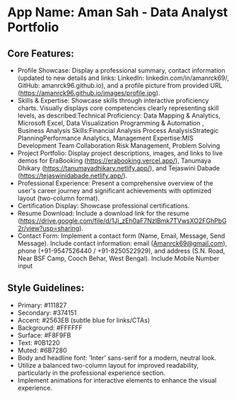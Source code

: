 # **App Name**: Aman Sah - Data Analyst Portfolio

## Core Features:

- Profile Showcase: Display a professional summary, contact information (updated to new details and links: LinkedIn: linkedin.com/in/amanrck69/, GitHub: amanrck96.github.io), and a profile picture from provided URL (https://amanrck96.github.io/images/profile.jpg).
- Skills & Expertise: Showcase skills through interactive proficiency charts. Visually displays core competencies clearly representing skill levels, as described:Technical Proficiency:
Data Mapping & Analytics, Microsoft Excel, Data Visualization Programming & Automation , Business Analysis Skills:Financial Analysis Process AnalysisStrategic PlanningPerformance Analytics, Management Expertise:MIS Development Team Collaboration Risk Management, Problem Solving
- Project Portfolio: Display project descriptions, images, and links to live demos for EraBooking (https://erabooking.vercel.app/), Tanumaya Dhikary (https://tanumayadhikary.netlify.app/), and Tejaswini Dabade (https://tejaswinidabade.netlify.app/).
- Professional Experience: Present a comprehensive overview of the user's career journey and significant achievements with optimized layout (two-column format).
- Certification Display: Showcase professional certifications.
- Resume Download: Include a download link for the resume (https://drive.google.com/file/d/1Jj_zEh0aF7NzIBmk7TVwsXO2FGhPbG2r/view?usp=sharing).
- Contact Form: Implement a contact form (Name, Email, Message, Send Message). Include contact information: email (Amanrck69@gmail.com), phone (+91-9547526440 / +91-8250522929), and address (S.N. Road, Near BSF Camp, Cooch Behar, West Bengal). Include Mobile Number input

## Style Guidelines:

- Primary: #111827
- Secondary: #374151
- Accent: #2563EB (subtle blue for links/CTAs)
- Background: #FFFFFF
- Surface: #F8F9FB
- Text: #0B1220
- Muted: #6B7280
- Body and headline font: 'Inter' sans-serif for a modern, neutral look.
- Utilize a balanced two-column layout for improved readability, particularly in the professional experience section.
- Implement animations for interactive elements to enhance the visual experience.